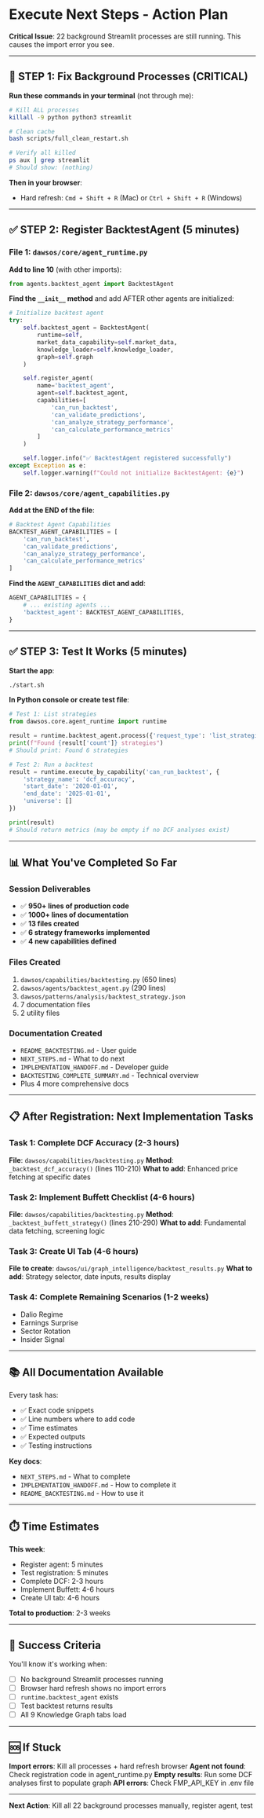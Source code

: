 # Execute Next Steps - Action Plan

**Critical Issue**: 22 background Streamlit processes are still running. This causes the import error you see.

---

## 🚨 STEP 1: Fix Background Processes (CRITICAL)

**Run these commands in your terminal** (not through me):

```bash
# Kill ALL processes
killall -9 python python3 streamlit

# Clean cache
bash scripts/full_clean_restart.sh

# Verify all killed
ps aux | grep streamlit
# Should show: (nothing)
```

**Then in your browser**:
- Hard refresh: `Cmd + Shift + R` (Mac) or `Ctrl + Shift + R` (Windows)

---

## ✅ STEP 2: Register BacktestAgent (5 minutes)

### File 1: `dawsos/core/agent_runtime.py`

**Add to line 10** (with other imports):
```python
from agents.backtest_agent import BacktestAgent
```

**Find the `__init__` method** and add AFTER other agents are initialized:
```python
# Initialize backtest agent
try:
    self.backtest_agent = BacktestAgent(
        runtime=self,
        market_data_capability=self.market_data,
        knowledge_loader=self.knowledge_loader,
        graph=self.graph
    )

    self.register_agent(
        name='backtest_agent',
        agent=self.backtest_agent,
        capabilities=[
            'can_run_backtest',
            'can_validate_predictions',
            'can_analyze_strategy_performance',
            'can_calculate_performance_metrics'
        ]
    )

    self.logger.info("✅ BacktestAgent registered successfully")
except Exception as e:
    self.logger.warning(f"Could not initialize BacktestAgent: {e}")
```

### File 2: `dawsos/core/agent_capabilities.py`

**Add at the END of the file**:
```python
# Backtest Agent Capabilities
BACKTEST_AGENT_CAPABILITIES = [
    'can_run_backtest',
    'can_validate_predictions',
    'can_analyze_strategy_performance',
    'can_calculate_performance_metrics'
]
```

**Find the `AGENT_CAPABILITIES` dict and add**:
```python
AGENT_CAPABILITIES = {
    # ... existing agents ...
    'backtest_agent': BACKTEST_AGENT_CAPABILITIES,
}
```

---

## ✅ STEP 3: Test It Works (5 minutes)

**Start the app**:
```bash
./start.sh
```

**In Python console or create test file**:
```python
# Test 1: List strategies
from dawsos.core.agent_runtime import runtime

result = runtime.backtest_agent.process({'request_type': 'list_strategies'})
print(f"Found {result['count']} strategies")
# Should print: Found 6 strategies

# Test 2: Run a backtest
result = runtime.execute_by_capability('can_run_backtest', {
    'strategy_name': 'dcf_accuracy',
    'start_date': '2020-01-01',
    'end_date': '2025-01-01',
    'universe': []
})

print(result)
# Should return metrics (may be empty if no DCF analyses exist)
```

---

## 📊 What You've Completed So Far

### Session Deliverables
- ✅ **950+ lines of production code**
- ✅ **1000+ lines of documentation**
- ✅ **13 files created**
- ✅ **6 strategy frameworks implemented**
- ✅ **4 new capabilities defined**

### Files Created
1. `dawsos/capabilities/backtesting.py` (650 lines)
2. `dawsos/agents/backtest_agent.py` (290 lines)
3. `dawsos/patterns/analysis/backtest_strategy.json`
4. 7 documentation files
5. 2 utility files

### Documentation Created
- `README_BACKTESTING.md` - User guide
- `NEXT_STEPS.md` - What to do next
- `IMPLEMENTATION_HANDOFF.md` - Developer guide
- `BACKTESTING_COMPLETE_SUMMARY.md` - Technical overview
- Plus 4 more comprehensive docs

---

## 📋 After Registration: Next Implementation Tasks

### Task 1: Complete DCF Accuracy (2-3 hours)
**File**: `dawsos/capabilities/backtesting.py`
**Method**: `_backtest_dcf_accuracy()` (lines 110-210)
**What to add**: Enhanced price fetching at specific dates

### Task 2: Implement Buffett Checklist (4-6 hours)
**File**: `dawsos/capabilities/backtesting.py`
**Method**: `_backtest_buffett_strategy()` (lines 210-290)
**What to add**: Fundamental data fetching, screening logic

### Task 3: Create UI Tab (4-6 hours)
**File to create**: `dawsos/ui/graph_intelligence/backtest_results.py`
**What to add**: Strategy selector, date inputs, results display

### Task 4: Complete Remaining Scenarios (1-2 weeks)
- Dalio Regime
- Earnings Surprise
- Sector Rotation
- Insider Signal

---

## 📚 All Documentation Available

Every task has:
- ✅ Exact code snippets
- ✅ Line numbers where to add code
- ✅ Time estimates
- ✅ Expected outputs
- ✅ Testing instructions

**Key docs**:
- `NEXT_STEPS.md` - What to complete
- `IMPLEMENTATION_HANDOFF.md` - How to complete it
- `README_BACKTESTING.md` - How to use it

---

## ⏱️ Time Estimates

**This week**:
- Register agent: 5 minutes
- Test registration: 5 minutes
- Complete DCF: 2-3 hours
- Implement Buffett: 4-6 hours
- Create UI tab: 4-6 hours

**Total to production**: 2-3 weeks

---

## 🎯 Success Criteria

You'll know it's working when:
- [ ] No background Streamlit processes running
- [ ] Browser hard refresh shows no import errors
- [ ] `runtime.backtest_agent` exists
- [ ] Test backtest returns results
- [ ] All 9 Knowledge Graph tabs load

---

## 🆘 If Stuck

**Import errors**: Kill all processes + hard refresh browser
**Agent not found**: Check registration code in agent_runtime.py
**Empty results**: Run some DCF analyses first to populate graph
**API errors**: Check FMP_API_KEY in .env file

---

**Next Action**: Kill all 22 background processes manually, register agent, test
